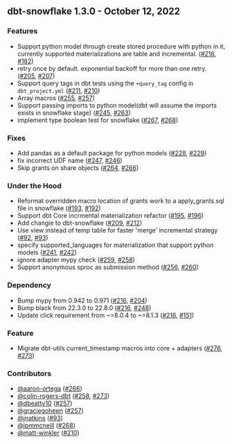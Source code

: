 ## dbt-snowflake 1.3.0 - October 12, 2022
### Features
- Support python model through create stored procedure with python in it, currently supported materializations are table and incremental. ([#216](https://github.com/dbt-labs/dbt-snowflake/issues/216), [#182](https://github.com/dbt-labs/dbt-snowflake/pull/182))
- retry once by default. exponential backoff for more than one retry. ([#205](https://github.com/dbt-labs/dbt-snowflake/issues/205), [#207](https://github.com/dbt-labs/dbt-snowflake/pull/207))
- Support query tags in dbt tests using the `+query_tag` config in `dbt_project.yml` ([#211](https://github.com/dbt-labs/dbt-snowflake/issues/211), [#210](https://github.com/dbt-labs/dbt-snowflake/pull/210))
- Array macros ([#255](https://github.com/dbt-labs/dbt-snowflake/issues/255), [#257](https://github.com/dbt-labs/dbt-snowflake/pull/257))
- Support passing imports to python model(dbt will assume the imports exists in snowflake stage) ([#245](https://github.com/dbt-labs/dbt-snowflake/issues/245), [#263](https://github.com/dbt-labs/dbt-snowflake/pull/263))
- implement type boolean test for snowflake ([#267](https://github.com/dbt-labs/dbt-snowflake/issues/267), [#268](https://github.com/dbt-labs/dbt-snowflake/pull/268))
### Fixes
- Add pandas as a default package for python models ([#228](https://github.com/dbt-labs/dbt-snowflake/issues/228), [#229](https://github.com/dbt-labs/dbt-snowflake/pull/229))
- fix incorrect UDF name ([#247](https://github.com/dbt-labs/dbt-snowflake/issues/247), [#246](https://github.com/dbt-labs/dbt-snowflake/pull/246))
- Skip grants on share objects ([#264](https://github.com/dbt-labs/dbt-snowflake/issues/264), [#266](https://github.com/dbt-labs/dbt-snowflake/pull/266))
### Under the Hood
- Reformat overridden macro location of grants work to a apply_grants.sql file in snowflake ([#193](https://github.com/dbt-labs/dbt-snowflake/issues/193), [#192](https://github.com/dbt-labs/dbt-snowflake/pull/192))
- Support dbt Core incrmental materialization refactor ([#195](https://github.com/dbt-labs/dbt-snowflake/issues/195), [#196](https://github.com/dbt-labs/dbt-snowflake/pull/196))
- Add changie to dbt-snowflake ([#209](https://github.com/dbt-labs/dbt-snowflake/issues/209), [#212](https://github.com/dbt-labs/dbt-snowflake/pull/212))
- Use view instead of temp table for faster 'merge' incremental strategy ([#92](https://github.com/dbt-labs/dbt-snowflake/issues/92), [#93](https://github.com/dbt-labs/dbt-snowflake/pull/93))
- specify supported_languages for materialization that support python models ([#241](https://github.com/dbt-labs/dbt-snowflake/issues/241), [#242](https://github.com/dbt-labs/dbt-snowflake/pull/242))
- ignore adapter mypy check ([#259](https://github.com/dbt-labs/dbt-snowflake/issues/259), [#258](https://github.com/dbt-labs/dbt-snowflake/pull/258))
- Support anonymous sproc as submission method ([#256](https://github.com/dbt-labs/dbt-snowflake/issues/256), [#260](https://github.com/dbt-labs/dbt-snowflake/pull/260))
### Dependency
- Bump mypy from 0.942 to 0.971 ([#216](https://github.com/dbt-labs/dbt-snowflake/issues/216), [#204](https://github.com/dbt-labs/dbt-snowflake/pull/204))
- Bump black from 22.3.0 to 22.8.0 ([#216](https://github.com/dbt-labs/dbt-snowflake/issues/216), [#248](https://github.com/dbt-labs/dbt-snowflake/pull/248))
- Update click requirement from ~=8.0.4 to ~=8.1.3 ([#216](https://github.com/dbt-labs/dbt-snowflake/issues/216), [#151](https://github.com/dbt-labs/dbt-snowflake/pull/151))
### Feature
- Migrate dbt-utils current_timestamp macros into core + adapters ([#276](https://github.com/dbt-labs/dbt-snowflake/issues/276), [#273](https://github.com/dbt-labs/dbt-snowflake/pull/273))

### Contributors
- [@aaron-ortega](https://github.com/aaron-ortega) ([#266](https://github.com/dbt-labs/dbt-snowflake/pull/266))
- [@colin-rogers-dbt](https://github.com/colin-rogers-dbt) ([#258](https://github.com/dbt-labs/dbt-snowflake/pull/258), [#273](https://github.com/dbt-labs/dbt-snowflake/pull/273))
- [@dbeatty10](https://github.com/dbeatty10) ([#257](https://github.com/dbt-labs/dbt-snowflake/pull/257))
- [@graciegoheen](https://github.com/graciegoheen) ([#257](https://github.com/dbt-labs/dbt-snowflake/pull/257))
- [@jnatkins](https://github.com/jnatkins) ([#93](https://github.com/dbt-labs/dbt-snowflake/pull/93))
- [@jpmmcneill](https://github.com/jpmmcneill) ([#268](https://github.com/dbt-labs/dbt-snowflake/pull/268))
- [@matt-winkler](https://github.com/matt-winkler) ([#210](https://github.com/dbt-labs/dbt-snowflake/pull/210))
